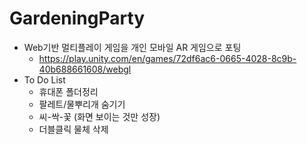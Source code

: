 # GardeningParty

- Web기반 멀티플레이 게임을 개인 모바일 AR 게임으로 포팅
  - https://play.unity.com/en/games/72df6ac6-0665-4028-8c9b-40b688661608/webgl
- To Do List
  - 휴대폰 폴더정리
  - 팔레트/물뿌리개 숨기기
  - 씨-싹-꽃 (화면 보이는 것만 성장)
  - 더블클릭 물체 삭제
